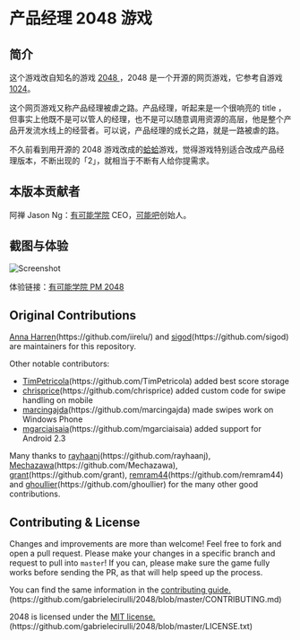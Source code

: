 <h1>产品经理 2048 游戏</h1>

<h2>简介</h2>

<p>这个游戏改自知名的游戏 <a href="">2048 </a>，2048 是一个开源的网页游戏，它参考自游戏 <a href="https://play.google.com/store/apps/details?id=com.veewo.a1024">1024</a>。</p>

<p>这个网页游戏又称产品经理被虐之路。产品经理，听起来是一个很响亮的 title ，但事实上他既不是可以管人的经理，也不是可以随意调用资源的高层，他是整个产品开发流水线上的经营者。可以说，产品经理的成长之路，就是一路被虐的路。</p>

<p>不久前看到用开源的 2048 游戏改成的<a href="giveonesecondto.me/ha2">蛤蛤</a>游戏，觉得游戏特别适合改成产品经理版本，不断出现的「2」，就相当于不断有人给你提需求。</p>

<h2>本版本贡献者</h2>

<p>阿禅 Jason Ng：<a href="https://www.yokeneng.com">有可能学院</a> CEO，<a href="https://kenengba.com">可能吧</a>创始人。</p>

<h2>截图与体验</h2>

<img src="[https://cloud.githubusercontent.com/assets/1175750/8614312/280e5dc2-26f1-11e5-9f1f-5891c3ca8b26.png]" alt="Screenshot"/>

<p>体验链接：<a href="https://2048.yokeneng.com/pm/">有可能学院 PM 2048</a></p>

<h2>Original Contributions</h2>

<p><a href="">Anna Harren</a>(https://github.com/iirelu/) and <a href="">sigod</a>(https://github.com/sigod) are maintainers for this repository.</p>

<p>Other notable contributors:</p>

<ul>
	<li><a href="">TimPetricola</a>(https://github.com/TimPetricola) added best score storage</li>
	<li><a href="">chrisprice</a>(https://github.com/chrisprice) added custom code for swipe handling on mobile</li>
	<li><a href="">marcingajda</a>(https://github.com/marcingajda) made swipes work on Windows Phone</li>
	<li><a href="">mgarciaisaia</a>(https://github.com/mgarciaisaia) added support for Android 2.3</li>
</ul>

<p>Many thanks to <a href="">rayhaanj</a>(https://github.com/rayhaanj), <a href="">Mechazawa</a>(https://github.com/Mechazawa), <a href="">grant</a>(https://github.com/grant), <a href="">remram44</a>(https://github.com/remram44) and <a href="">ghoullier</a>(https://github.com/ghoullier) for the many other good contributions.</p>

<h2>Contributing &amp; License</h2>

<p>Changes and improvements are more than welcome! Feel free to fork and open a pull request. Please make your changes in a specific branch and request to pull into <code>master</code>! If you can, please make sure the game fully works before sending the PR, as that will help speed up the process.</p>

<p>You can find the same information in the <a href="">contributing guide.</a>(https://github.com/gabrielecirulli/2048/blob/master/CONTRIBUTING.md)</p>

<p>2048 is licensed under the <a href="">MIT license.</a>(https://github.com/gabrielecirulli/2048/blob/master/LICENSE.txt)</p>
